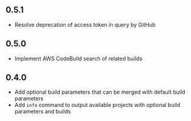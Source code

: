 ## 0.5.1

* Resolve deprecation of access token in query by GitHub

## 0.5.0

* Implement AWS CodeBuild search of related builds

## 0.4.0

* Add optional build parameters that can be merged with default build parameters
* Add `info` command to output available projects with optional build parameters and builds
